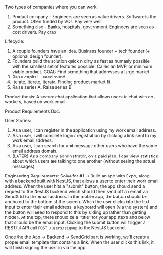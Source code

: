 Two types of companies where you can work:

1. Product company - Engineers are seen as value drivers.  Software is the product.  Often funded by VCs.  Pay very well
2. Something else - Banks, hospitals, government.  Engineers are seen as cost drivers.  Pay crap


Lifecycle:

1. A couple founders have an idea.  Business founder + tech founder (+ optional design founder).
2. Founders build the solution quick n dirty as fast as humanly possible with the smallest set of features possible.  Called an MVP, or minimum viable product.  GOAL: Find something that addresses a large market.
3. Raise capital... seed round.
4. Iterate, iterate, iterate.  Finding product-market fit.
5. Raise series A.  Raise series B.

Product thesis: A secure chat application that allows users to chat with co-workers, based on work email.  

Product Requirements Doc:

User Stories:
1. As a user, I can register in the application using my work email address.
2. As a user, I will complete login / registration by clicking a link sent to my work email address.
3. As a user, I can search for and message other users who have the same email address domain.
4. (LATER) As a company administrator, on a paid plan, I can view statistics about which users are talking to one another (without seeing the actual messages)

Engineering Requirements:
Solve for #1 -> Build an app with Expo, along with a backend built with NestJS, that allows a user to enter their work email address.  When the user hits a "submit" button, the app should send a request to the NestJS backend which should then send off an email via SendGrid to the email address.  In the mobile app, the button should be anchored to the bottom of the screen.  When the user clicks into the text input to enter their email address, a keyboard will open (via the system) and the button will need to respond to this by sliding up rather than getting hidden.  At the top, there should be a "title" for your app (text) and below that should be the email input.  Clicking the submit button will trigger a RESTful API call `POST /users/signup` to the NestJS backend.

Once the the App -> Backend -> SendGrid part is working, we'll create a proper email template that contains a link.  When the user clicks this link, it will finish signing the user in via the app.


